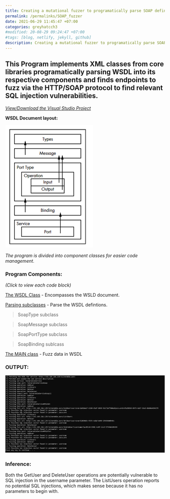 ```yaml
---
title: Creating a mutational fuzzer to programatically parse SOAP definitions and fuzz SOAP endpoints for possible sqli errors.
permalink: /permalinks/SOAP_fuzzer
date: 2021-06-29 11:45:47 +07:00
categories: greyhatcch3
#modified: 20-08-29 09:24:47 +07:00
#tags: [blog, netlify, jekyll, github]
description: Creating a mutational fuzzer to programatically parse SOAP definitions and fuzz SOAP endpoints for possible sqli errors.
---
```




## This Program implements XML classes from core libraries programatically parsing WSDL into its respective components and finds endpoints to fuzz via the HTTP/SOAP protocol to find relevant SQL injection vulnerabilities.

_[View/Download the Visual Studio Project](https://github.com/m3rcer/m3rcer.github.io/tree/master/_posts/coding/csharp/greyhatc/Ch3/vs)_

__WSDL Document layout:__

![Image](https://raw.githubusercontent.com/m3rcer/m3rcer.github.io/master/_posts/coding/csharp/greyhatc/Ch3/wsdl_layout.png)

_The program is divided into component classes for easier code management_.

### Program Components:

_(Click to view each code block)_

[The WSDL Class](https://m3rcer.github.io/greyhatcch3/SOAP_fuzzer/wsdl) - Encompasses the WSLD document.

[Parsing subclasses](https://m3rcer.github.io/greyhatcch3/SOAP_fuzzer/parse) - Parse the WSDL defintions.

>SoapType subclass
   
>SoapMessage subclass
   
>SoapPortType subclass
   
>SoapBinding sublcass 

[The MAIN class](https://m3rcer.github.io/greyhatcch3/SOAP_fuzzer/main) - Fuzz data in WSDL

### OUTPUT:

![Image](https://raw.githubusercontent.com/m3rcer/m3rcer.github.io/master/_posts/coding/csharp/greyhatc/Ch3/output.png)

### Inference:

Both the GetUser and DeleteUser operations are potentially vulnerable to SQL injection in the username parameter.
The ListUsers operation reports no potential SQL injections, which makes sense because it has no parameters to begin with.

